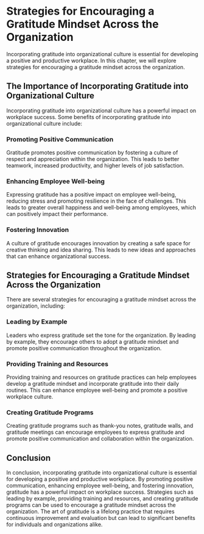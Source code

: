 Strategies for Encouraging a Gratitude Mindset Across the Organization
======================================================================================================================================

Incorporating gratitude into organizational culture is essential for developing a positive and productive workplace. In this chapter, we will explore strategies for encouraging a gratitude mindset across the organization.

The Importance of Incorporating Gratitude into Organizational Culture
---------------------------------------------------------------------

Incorporating gratitude into organizational culture has a powerful impact on workplace success. Some benefits of incorporating gratitude into organizational culture include:

### Promoting Positive Communication

Gratitude promotes positive communication by fostering a culture of respect and appreciation within the organization. This leads to better teamwork, increased productivity, and higher levels of job satisfaction.

### Enhancing Employee Well-being

Expressing gratitude has a positive impact on employee well-being, reducing stress and promoting resilience in the face of challenges. This leads to greater overall happiness and well-being among employees, which can positively impact their performance.

### Fostering Innovation

A culture of gratitude encourages innovation by creating a safe space for creative thinking and idea sharing. This leads to new ideas and approaches that can enhance organizational success.

Strategies for Encouraging a Gratitude Mindset Across the Organization
----------------------------------------------------------------------

There are several strategies for encouraging a gratitude mindset across the organization, including:

### Leading by Example

Leaders who express gratitude set the tone for the organization. By leading by example, they encourage others to adopt a gratitude mindset and promote positive communication throughout the organization.

### Providing Training and Resources

Providing training and resources on gratitude practices can help employees develop a gratitude mindset and incorporate gratitude into their daily routines. This can enhance employee well-being and promote a positive workplace culture.

### Creating Gratitude Programs

Creating gratitude programs such as thank-you notes, gratitude walls, and gratitude meetings can encourage employees to express gratitude and promote positive communication and collaboration within the organization.

Conclusion
----------

In conclusion, incorporating gratitude into organizational culture is essential for developing a positive and productive workplace. By promoting positive communication, enhancing employee well-being, and fostering innovation, gratitude has a powerful impact on workplace success. Strategies such as leading by example, providing training and resources, and creating gratitude programs can be used to encourage a gratitude mindset across the organization. The art of gratitude is a lifelong practice that requires continuous improvement and evaluation but can lead to significant benefits for individuals and organizations alike.

